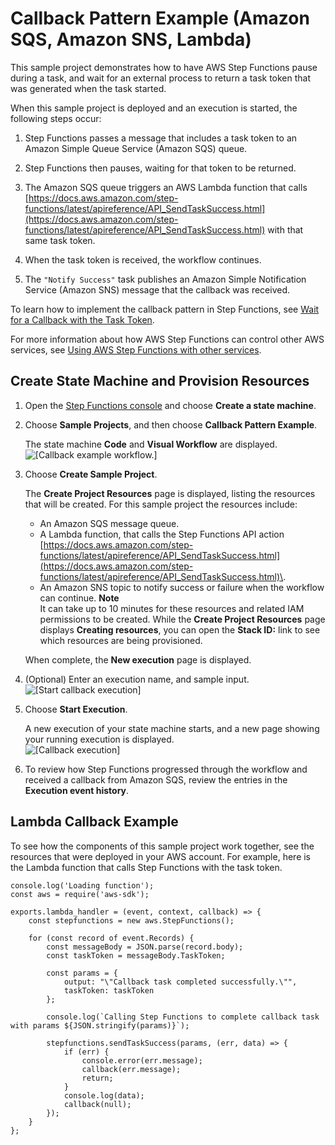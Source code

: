 # Callback Pattern Example \(Amazon SQS, Amazon SNS, Lambda\)<a name="callback-task-sample-sqs"></a>

This sample project demonstrates how to have AWS Step Functions pause during a task, and wait for an external process to return a task token that was generated when the task started\. 

When this sample project is deployed and an execution is started, the following steps occur: 

1. Step Functions passes a message that includes a task token to an Amazon Simple Queue Service \(Amazon SQS\) queue\.

1. Step Functions then pauses, waiting for that token to be returned\.

1. The Amazon SQS queue triggers an AWS Lambda function that calls [https://docs.aws.amazon.com/step-functions/latest/apireference/API_SendTaskSuccess.html](https://docs.aws.amazon.com/step-functions/latest/apireference/API_SendTaskSuccess.html) with that same task token\.

1. When the task token is received, the workflow continues\.

1. The `"Notify Success"` task publishes an Amazon Simple Notification Service \(Amazon SNS\) message that the callback was received\.

To learn how to implement the callback pattern in Step Functions, see [Wait for a Callback with the Task Token](connect-to-resource.md#connect-wait-token)\.

For more information about how AWS Step Functions can control other AWS services, see [Using AWS Step Functions with other services](concepts-service-integrations.md)\.

## Create State Machine and Provision Resources<a name="callback-task-sample-sqs-create"></a>

1. Open the [Step Functions console](https://console.aws.amazon.com/states/home?region=us-east-1#/) and choose **Create a state machine**\.

1. Choose **Sample Projects**, and then choose **Callback Pattern Example**\.

   The state machine **Code** and **Visual Workflow** are displayed\.  
![\[Callback example workflow.\]](http://docs.aws.amazon.com/step-functions/latest/dg/images/sample-callback-example.png)

1. Choose **Create Sample Project**\.

   The **Create Project Resources** page is displayed, listing the resources that will be created\. For this sample project the resources include:
   + An Amazon SQS message queue\.
   + A Lambda function, that calls the Step Functions API action [https://docs.aws.amazon.com/step-functions/latest/apireference/API_SendTaskSuccess.html](https://docs.aws.amazon.com/step-functions/latest/apireference/API_SendTaskSuccess.html)\.
   + An Amazon SNS topic to notify success or failure when the workflow can continue\.
**Note**  
It can take up to 10 minutes for these resources and related IAM permissions to be created\. While the **Create Project Resources** page displays **Creating resources**, you can open the **Stack ID:** link to see which resources are being provisioned\.

   When complete, the **New execution** page is displayed\.

1. \(Optional\) Enter an execution name, and sample input\.  
![\[Start callback execution\]](http://docs.aws.amazon.com/step-functions/latest/dg/images/sample-callback-execution.png)

1. Choose **Start Execution**\.

   A new execution of your state machine starts, and a new page showing your running execution is displayed\.  
![\[Callback execution\]](http://docs.aws.amazon.com/step-functions/latest/dg/images/sample-callback-success.png)

1. To review how Step Functions progressed through the workflow and received a callback from Amazon SQS, review the entries in the **Execution event history**\.

## Lambda Callback Example<a name="call-back-lambda-example"></a>

To see how the components of this sample project work together, see the resources that were deployed in your AWS account\. For example, here is the Lambda function that calls Step Functions with the task token\.

```
console.log('Loading function');
const aws = require('aws-sdk');

exports.lambda_handler = (event, context, callback) => {
    const stepfunctions = new aws.StepFunctions();

    for (const record of event.Records) {
        const messageBody = JSON.parse(record.body);
        const taskToken = messageBody.TaskToken;

        const params = {
            output: "\"Callback task completed successfully.\"",
            taskToken: taskToken
        };

        console.log(`Calling Step Functions to complete callback task with params ${JSON.stringify(params)}`);

        stepfunctions.sendTaskSuccess(params, (err, data) => {
            if (err) {
                console.error(err.message);
                callback(err.message);
                return;
            }
            console.log(data);
            callback(null);
        });
    }
};
```